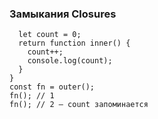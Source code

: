 ### Замыкания Closures
``` function outer() {
  let count = 0;
  return function inner() {
    count++;
    console.log(count);
  }
}
const fn = outer();
fn(); // 1
fn(); // 2 — count запоминается
```